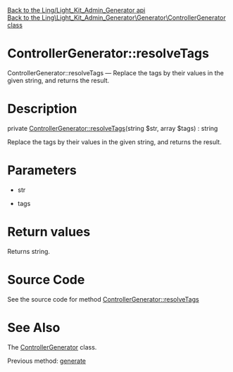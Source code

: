 [Back to the Ling/Light_Kit_Admin_Generator api](https://github.com/lingtalfi/Light_Kit_Admin_Generator/blob/master/doc/api/Ling/Light_Kit_Admin_Generator.md)<br>
[Back to the Ling\Light_Kit_Admin_Generator\Generator\ControllerGenerator class](https://github.com/lingtalfi/Light_Kit_Admin_Generator/blob/master/doc/api/Ling/Light_Kit_Admin_Generator/Generator/ControllerGenerator.md)


ControllerGenerator::resolveTags
================



ControllerGenerator::resolveTags — Replace the tags by their values in the given string, and returns the result.




Description
================


private [ControllerGenerator::resolveTags](https://github.com/lingtalfi/Light_Kit_Admin_Generator/blob/master/doc/api/Ling/Light_Kit_Admin_Generator/Generator/ControllerGenerator/resolveTags.md)(string $str, array $tags) : string




Replace the tags by their values in the given string, and returns the result.




Parameters
================


- str

    

- tags

    


Return values
================

Returns string.








Source Code
===========
See the source code for method [ControllerGenerator::resolveTags](https://github.com/lingtalfi/Light_Kit_Admin_Generator/blob/master/Generator/ControllerGenerator.php#L221-L224)


See Also
================

The [ControllerGenerator](https://github.com/lingtalfi/Light_Kit_Admin_Generator/blob/master/doc/api/Ling/Light_Kit_Admin_Generator/Generator/ControllerGenerator.md) class.

Previous method: [generate](https://github.com/lingtalfi/Light_Kit_Admin_Generator/blob/master/doc/api/Ling/Light_Kit_Admin_Generator/Generator/ControllerGenerator/generate.md)<br>

